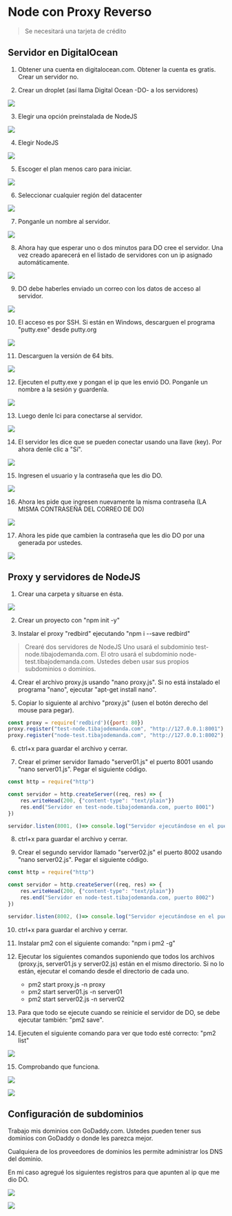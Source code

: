 # Node con Proxy Reverso

> Se necesitará una tarjeta de crédito

## Servidor en DigitalOcean

1. Obtener una cuenta en digitalocean.com. Obtener la cuenta es gratis. Crear un servidor no.

2. Crear un droplet (así llama Digital Ocean -DO- a los servidores)

![](https://raw.githubusercontent.com/sergiohidalgocaceres/servidor-node-proxy/master/assets/img/01.png)

3. Elegir una opción preinstalada de NodeJS

![](https://raw.githubusercontent.com/sergiohidalgocaceres/servidor-node-proxy/master/assets/img/02.png)

4. Elegir NodeJS

![](https://raw.githubusercontent.com/sergiohidalgocaceres/servidor-node-proxy/master/assets/img/03.png)

5. Escoger el plan menos caro para iniciar.

![](https://raw.githubusercontent.com/sergiohidalgocaceres/servidor-node-proxy/master/assets/img/04.png)

6. Seleccionar cualquier región del datacenter

![](https://raw.githubusercontent.com/sergiohidalgocaceres/servidor-node-proxy/master/assets/img/05.png)

7. Ponganle un nombre al servidor.

![](https://raw.githubusercontent.com/sergiohidalgocaceres/servidor-node-proxy/master/assets/img/06.png)

8. Ahora hay que esperar uno o dos minutos para DO cree el servidor. Una vez creado aparecerá en el listado de servidores con un ip asignado automáticamente.

![](https://raw.githubusercontent.com/sergiohidalgocaceres/servidor-node-proxy/master/assets/img/07.png)

9. DO debe haberles enviado un correo con los datos de acceso al servidor.

![](https://raw.githubusercontent.com/sergiohidalgocaceres/servidor-node-proxy/master/assets/img/08.png)

10. El acceso es por SSH. Si están en Windows, descarguen el programa "putty.exe" desde putty.org

![](https://raw.githubusercontent.com/sergiohidalgocaceres/servidor-node-proxy/master/assets/img/09.png)

11. Descarguen la versión de 64 bits.

![](https://raw.githubusercontent.com/sergiohidalgocaceres/servidor-node-proxy/master/assets/img/24.png)

12. Ejecuten el putty.exe y pongan el ip que les envió DO. Ponganle un nombre a la sesión y guardenla.

![](https://raw.githubusercontent.com/sergiohidalgocaceres/servidor-node-proxy/master/assets/img/11.png)

13. Luego denle lci para conectarse al servidor.

![](https://raw.githubusercontent.com/sergiohidalgocaceres/servidor-node-proxy/master/assets/img/12.png)

14. El servidor les dice que se pueden conectar usando una llave (key). Por ahora denle clic a "Sí".

![](https://raw.githubusercontent.com/sergiohidalgocaceres/servidor-node-proxy/master/assets/img/13.png)

15. Ingresen el usuario y la contraseña que les dio DO.

![](https://raw.githubusercontent.com/sergiohidalgocaceres/servidor-node-proxy/master/assets/img/14.png)

16. Ahora les pide que ingresen nuevamente la misma contraseña (LA MISMA CONTRASEÑA DEL CORREO DE DO)

![](https://raw.githubusercontent.com/sergiohidalgocaceres/servidor-node-proxy/master/assets/img/15.png)

17. Ahora les pide que cambien la contraseña que les dio DO por una generada por ustedes.

![](https://raw.githubusercontent.com/sergiohidalgocaceres/servidor-node-proxy/master/assets/img/16.png)

## Proxy y servidores de NodeJS

1. Crear una carpeta y situarse en ésta. 

![](https://raw.githubusercontent.com/sergiohidalgocaceres/servidor-node-proxy/master/assets/img/17.png)

2. Crear un proyecto con "npm init -y"

3. Instalar el proxy "redbird" ejecutando "npm i --save redbird"

> Crearé dos servidores de NodeJS
> Uno usará el subdominio test-node.tibajodemanda.com.
> El otro usará el subdominio node-test.tibajodemanda.com.
> Ustedes deben usar sus propios subdominios o dominios.

4. Crear el archivo proxy.js usando "nano proxy.js". Si no está instalado el programa "nano", ejecutar "apt-get install nano".

5. Copiar lo siguiente al archivo "proxy.js" (usen el botón derecho del mouse para pegar).

```javascript
const proxy = require('redbird')({port: 80})
proxy.register("test-node.tibajodemanda.com", "http://127.0.0.1:8001");
proxy.register("node-test.tibajodemanda.com", "http://127.0.0.1:8002");
```

6. ctrl+x para guardar el archivo y cerrar.

7. Crear el primer servidor llamado "server01.js" el puerto 8001 usando "nano server01.js". Pegar el siguiente código.

```javascript
const http = require("http")

const servidor = http.createServer((req, res) => {
	res.writeHead(200, {"content-type": "text/plain"})
	res.end("Servidor en test-node.tibajodemanda.com, puerto 8001")
})

servidor.listen(8001, ()=> console.log("Servidor ejecutándose en el puerto 8001"))
```

8. ctrl+x para guardar el archivo y cerrar.

9. Crear el segundo servidor llamado "server02.js" el puerto 8002 usando "nano server02.js". Pegar el siguiente código.

```javascript
const http = require("http")

const servidor = http.createServer((req, res) => {
	res.writeHead(200, {"content-type": "text/plain"})
	res.end("Servidor en node-test.tibajodemanda.com, puerto 8002")
})

servidor.listen(8002, ()=> console.log("Servidor ejecutándose en el puerto 8002"))
```

10. ctrl+x para guardar el archivo y cerrar.

11. Instalar pm2 con el siguiente comando: "npm i pm2 -g"

12. Ejecutar los siguientes comandos suponiendo que todos los archivos (proxy.js, server01.js y server02.js) están en el mismo directorio. Si no lo están, ejecutar el comando desde el directorio de cada uno.
	- pm2 start proxy.js -n proxy
	- pm2 start server01.js -n server01
	- pm2 start server02.js -n server02

13. Para que todo se ejecute cuando se reinicie el servidor de DO, se debe ejecutar también: "pm2 save".

14. Ejecuten el siguiente comando para ver que todo esté correcto: "pm2 list"

![](https://raw.githubusercontent.com/sergiohidalgocaceres/servidor-node-proxy/master/assets/img/19.png)

15. Comprobando que funciona.

![](https://raw.githubusercontent.com/sergiohidalgocaceres/servidor-node-proxy/master/assets/img/20.png)

![](https://raw.githubusercontent.com/sergiohidalgocaceres/servidor-node-proxy/master/assets/img/21.png)

## Configuración de subdominios

Trabajo mis dominios con GoDaddy.com. Ustedes pueden tener sus dominios con GoDaddy o donde les parezca mejor.

Cualquiera de los proveedores de dominios les permite administrar los DNS del dominio.

En mi caso agregué los siguientes registros para que apunten al ip que me dio DO.

![](https://raw.githubusercontent.com/sergiohidalgocaceres/servidor-node-proxy/master/assets/img/22.png)

![](https://raw.githubusercontent.com/sergiohidalgocaceres/servidor-node-proxy/master/assets/img/23.png)